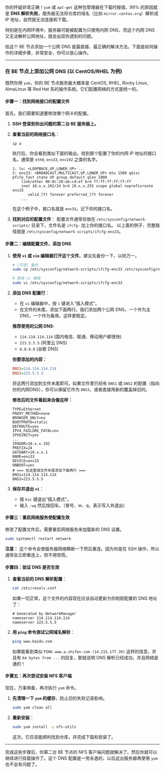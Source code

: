 你的怀疑非常正确！`yum` 或 `apt-get` 这种包管理器在下载时报错，99% 的原因就是 **DNS 解析失败**。服务器无法将仓库的域名（比如 `mirror.centos.org`）解析成 IP 地址，自然就无法连接和下载。

特别是在内网环境中，服务器可能被配置为只使用内网 DNS，而这个内网 DNS 又无法解析公网地址，就会出现你遇到的问题。

给这个 BE 节点添加一个公网 DNS 是最直接、最正确的解决方法。下面是如何操作的详细步骤，非常安全，你可以放心操作。

---

### 在 BE 节点上添加公网 DNS (以 CentOS/RHEL 为例)

既然你用 `yum`，你的 BE 节点服务器大概率是 CentOS, RHEL, Rocky Linux, AlmaLinux 等 Red Hat 系的操作系统。它们配置网络的方式是统一的。

#### 步骤一：找到网络接口的配置文件

首先，我们需要知道要修改哪个网卡的配置。

1.  **SSH 登录到你出问题的第二台 BE 服务器上。**

2.  **查看当前的网络接口名**：
    ```bash
    ip a
    ```
    执行后，你会看到类似下面的输出。找到那个配置了你的内网 IP 地址的接口名，通常是 `eth0`, `ens33`, `ens192` 之类的名字。

    ```
    1: lo: <LOOPBACK,UP,LOWER_UP> ...
    2: ens33: <BROADCAST,MULTICAST,UP,LOWER_UP> mtu 1500 qdisc pfifo_fast state UP group default qlen 1000
        link/ether 00:0c:29:ab:cd:ef brd ff:ff:ff:ff:ff:ff
        inet 10.x.x.102/24 brd 10.x.x.255 scope global noprefixroute ens33
           valid_lft forever preferred_lft forever
        ...
    ```
    在这个例子中，接口名就是 `ens33`。记下你的接口名。

3.  **找到对应的配置文件**：
    配置文件通常存放在 `/etc/sysconfig/network-scripts/` 目录下，文件名是 `ifcfg-` 加上你的接口名。
    以上面的例子，完整路径就是 `/etc/sysconfig/network-scripts/ifcfg-ens33`。

#### 步骤二：编辑配置文件，添加 DNS

1.  **使用 `vi` 或 `vim` 编辑器打开这个文件**。建议先备份一下，以防万一。
    ```bash
    # (可选) 备份
    sudo cp /etc/sysconfig/network-scripts/ifcfg-ens33 /etc/sysconfig/network-scripts/ifcfg-ens33.bak

    # 使用 vi 编辑
    sudo vi /etc/sysconfig/network-scripts/ifcfg-ens33
    ```

2.  **添加 DNS 配置行**：
    *   在 `vi` 编辑器中，按 `i` 键进入“插入模式”。
    *   在文件的末尾，添加下面两行。我们添加两个公网 DNS，一个作为主 DNS，一个作为备用，这样更稳定。

    **推荐使用的公网 DNS:**
    *   `114.114.114.114` (国内电信、联通、移动用户都很快)
    *   `223.5.5.5` (阿里云 DNS)
    *   `8.8.8.8` (谷歌 DNS)

    **你要添加的内容：**
    ```ini
    DNS1=114.114.114.114
    DNS2=223.5.5.5
    ```
    将这两行添加到文件末尾即可。如果文件里已经有 `DNS1` 或 `DNS2` 的配置（指向你的内网DNS），你可以保留它作为 `DNS3`，或者直接用新的覆盖掉旧的。

    **修改后的文件看起来会像这样：**
    ```
    TYPE=Ethernet
    PROXY_METHOD=none
    BROWSER_ONLY=no
    BOOTPROTO=static
    DEFROUTE=yes
    IPV4_FAILURE_FATAL=no
    IPV6INIT=yes
    ...
    IPADDR=10.x.x.102
    PREFIX=24
    GATEWAY=10.x.x.1
    NAME=ens33
    DEVICE=ens33
    ONBOOT=yes
    # === 在这里或文件末尾添加下面两行 ===
    DNS1=114.114.114.114
    DNS2=223.5.5.5
    ```

3.  **保存并退出 `vi`**：
    *   按 `Esc` 键退出“插入模式”。
    *   输入 `:wq` 然后按回车。（冒号、w、q，表示写入并退出）

#### 步骤三：重启网络服务使配置生效

修改了配置文件后，需要重启网络服务来加载新的 DNS 设置。

```bash
sudo systemctl restart network
```
**注意：** 这个命令会使服务器网络瞬断一下然后重连。因为你是在 SSH 操作，所以通常会立即重连上，但不用惊慌。

#### 步骤四：验证 DNS 是否生效

1.  **查看当前的 DNS 解析配置**：
    ```bash
    cat /etc/resolv.conf
    ```
    如果一切正常，这个文件的内容现在应该自动更新为你刚刚配置的 DNS 地址了：
    ```
    # Generated by NetworkManager
    nameserver 114.114.114.114
    nameserver 223.5.5.5
    ```

2.  **用 `ping` 命令测试公网域名解析**：
    ```bash
    ping www.baidu.com
    ```
    如果能看到类似 `PING www.a.shifen.com (14.215.177.39)` 这样的信息，并且有 `64 bytes from ...` 的回复，那就说明 DNS 解析已经成功，并且网络是通的！

#### 步骤五：再次尝试安装 NFS 客户端

现在，万事俱备，再次执行 `yum` 命令。

1.  **先清理一下 `yum` 的缓存**，防止旧的失败记录影响。
    ```bash
    sudo yum clean all
    ```
2.  **重新安装**：
    ```bash
    sudo yum install -y nfs-utils
    ```
    这次，它应该能顺利找到仓库，并完成下载和安装了。

---
完成这些步骤后，你第二台 BE 节点的 NFS 客户端问题就解决了。然后你就可以继续进行挂载操作了。这个 DNS 配置是一劳永逸的，以后这台服务器再使用 `yum` 也不会有问题了。